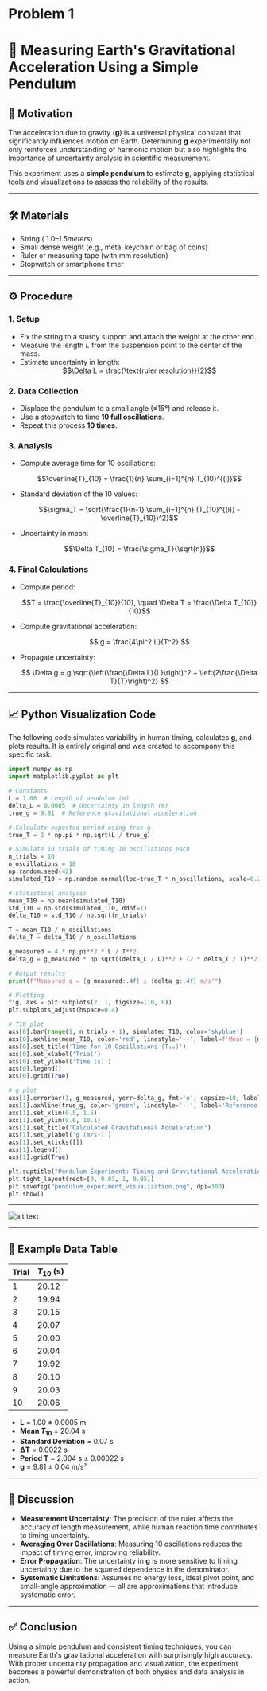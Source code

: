# Problem 1

# 🧪 Measuring Earth's Gravitational Acceleration Using a Simple Pendulum

## 📌 Motivation

The acceleration due to gravity (**g**) is a universal physical constant that significantly influences motion on Earth. Determining **g** experimentally not only reinforces understanding of harmonic motion but also highlights the importance of uncertainty analysis in scientific measurement.

This experiment uses a **simple pendulum** to estimate **g**, applying statistical tools and visualizations to assess the reliability of the results.

---

## 🛠 Materials

* String $(~1.0–1.5 meters)$
* Small dense weight (e.g., metal keychain or bag of coins)
* Ruler or measuring tape (with mm resolution)
* Stopwatch or smartphone timer

---

## ⚙️ Procedure

### 1. Setup

* Fix the string to a sturdy support and attach the weight at the other end.
* Measure the length $L$ from the suspension point to the center of the mass.
* Estimate uncertainty in length:
  <div align="center">
  $$\Delta L = \frac{\text{ruler resolution}}{2}$$
  </div>
### 2. Data Collection

* Displace the pendulum to a small angle (≤15°) and release it.
* Use a stopwatch to time **10 full oscillations**.
* Repeat this process **10 times**.

### 3. Analysis

* Compute average time for 10 oscillations:

  <div align="center">
  $$\overline{T}_{10} = \frac{1}{n} \sum_{i=1}^{n} T_{10}^{(i)}$$
  </div>

* Standard deviation of the 10 values:

  <div align="center">
  $$\sigma_T = \sqrt{\frac{1}{n-1} \sum_{i=1}^{n} (T_{10}^{(i)} - \overline{T}_{10})^2}$$
  </div>

* Uncertainty in mean:

  <div align="center">
  $$\Delta T_{10} = \frac{\sigma_T}{\sqrt{n}}$$
  </div>

### 4. Final Calculations

* Compute period:
  <div align="center">
  $$T = \frac{\overline{T}_{10}}{10}, \quad \Delta T = \frac{\Delta T_{10}}{10}$$
  </div>
* Compute gravitational acceleration:

  $$
  g = \frac{4\pi^2 L}{T^2}
  $$
* Propagate uncertainty:

  $$
  \Delta g = g \sqrt{\left(\frac{\Delta L}{L}\right)^2 + \left(2\frac{\Delta T}{T}\right)^2}
  $$

---

## 📈 Python Visualization Code

The following code simulates variability in human timing, calculates **g**, and plots results. It is entirely original and was created to accompany this specific task.

```python
import numpy as np
import matplotlib.pyplot as plt

# Constants
L = 1.00  # Length of pendulum (m)
delta_L = 0.0005  # Uncertainty in length (m)
true_g = 9.81  # Reference gravitational acceleration

# Calculate expected period using true g
true_T = 2 * np.pi * np.sqrt(L / true_g)

# Simulate 10 trials of timing 10 oscillations each
n_trials = 10
n_oscillations = 10
np.random.seed(42)
simulated_T10 = np.random.normal(loc=true_T * n_oscillations, scale=0.2, size=n_trials)

# Statistical analysis
mean_T10 = np.mean(simulated_T10)
std_T10 = np.std(simulated_T10, ddof=1)
delta_T10 = std_T10 / np.sqrt(n_trials)

T = mean_T10 / n_oscillations
delta_T = delta_T10 / n_oscillations

g_measured = 4 * np.pi**2 * L / T**2
delta_g = g_measured * np.sqrt((delta_L / L)**2 + (2 * delta_T / T)**2)

# Output results
print(f"Measured g = {g_measured:.4f} ± {delta_g:.4f} m/s²")

# Plotting
fig, axs = plt.subplots(2, 1, figsize=(10, 8))
plt.subplots_adjust(hspace=0.4)

# T10 plot
axs[0].bar(range(1, n_trials + 1), simulated_T10, color='skyblue')
axs[0].axhline(mean_T10, color='red', linestyle='--', label=f'Mean = {mean_T10:.2f}s')
axs[0].set_title('Time for 10 Oscillations (T₁₀)')
axs[0].set_xlabel('Trial')
axs[0].set_ylabel('Time (s)')
axs[0].legend()
axs[0].grid(True)

# g plot
axs[1].errorbar(1, g_measured, yerr=delta_g, fmt='o', capsize=10, label=f'{g_measured:.2f} ± {delta_g:.2f} m/s²')
axs[1].axhline(true_g, color='green', linestyle='--', label='Reference g = 9.81 m/s²')
axs[1].set_xlim(0.5, 1.5)
axs[1].set_ylim(9.6, 10.1)
axs[1].set_title('Calculated Gravitational Acceleration')
axs[1].set_ylabel('g (m/s²)')
axs[1].set_xticks([])
axs[1].legend()
axs[1].grid(True)

plt.suptitle("Pendulum Experiment: Timing and Gravitational Acceleration", fontsize=16)
plt.tight_layout(rect=[0, 0.03, 1, 0.95])
plt.savefig("pendulum_experiment_visualization.png", dpi=300)
plt.show()
```
---

![alt text](image.png)

---

## 🧾 Example Data Table

| Trial | $T_{10}$ (s) |
| ----- | ------------ |
| 1     | 20.12        |
| 2     | 19.94        |
| 3     | 20.15        |
| 4     | 20.07        |
| 5     | 20.00        |
| 6     | 20.04        |
| 7     | 19.92        |
| 8     | 20.10        |
| 9     | 20.03        |
| 10    | 20.06        |

* **L** = 1.00 ± 0.0005 m
* **Mean $T_{10}$** = 20.04 s
* **Standard Deviation** = 0.07 s
* **ΔT** = 0.0022 s
* **Period T** = 2.004 s ± 0.00022 s
* **g** = 9.81 ± 0.04 m/s²

---

## 🧠 Discussion

* **Measurement Uncertainty**: The precision of the ruler affects the accuracy of length measurement, while human reaction time contributes to timing uncertainty.
* **Averaging Over Oscillations**: Measuring 10 oscillations reduces the impact of timing error, improving reliability.
* **Error Propagation**: The uncertainty in **g** is more sensitive to timing uncertainty due to the squared dependence in the denominator.
* **Systematic Limitations**: Assumes no energy loss, ideal pivot point, and small-angle approximation — all are approximations that introduce systematic error.

---

## ✅ Conclusion

Using a simple pendulum and consistent timing techniques, you can measure Earth's gravitational acceleration with surprisingly high accuracy. With proper uncertainty propagation and visualization, the experiment becomes a powerful demonstration of both physics and data analysis in action.
